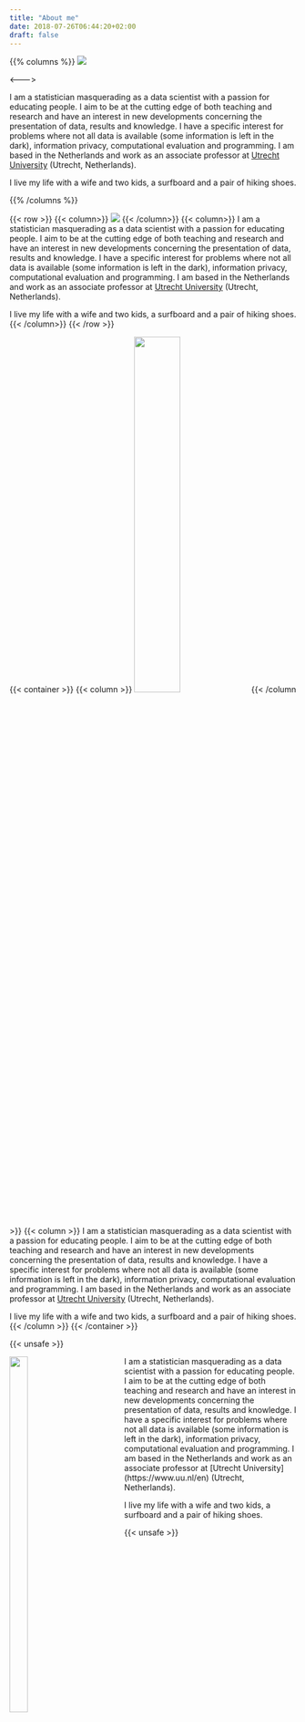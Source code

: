 ```yaml
---
title: "About me"
date: 2018-07-26T06:44:20+02:00
draft: false
---
```


{{% columns %}}
![](../images/top.jpg)

<--->

I am a statistician masquerading as a data scientist with a passion for educating people. I aim to be at the cutting edge of both teaching and research and have an interest in new developments concerning the presentation of data, results and knowledge. I have a specific interest for problems where not all data is available (some information is left in the dark), information privacy, computational evaluation and programming. I am based in the Netherlands and work as an associate professor at [Utrecht University](https://www.uu.nl/en) (Utrecht, Netherlands).

I live my life with a wife and two kids, a surfboard and a pair of hiking shoes.

{{% /columns %}}


{{< row >}}
{{< column>}}
![](../images/top.jpg)
{{< /column>}}
{{< column>}}
I am a statistician masquerading as a data scientist with a passion for educating people. I aim to be at the cutting edge of both teaching and research and have an interest in new developments concerning the presentation of data, results and knowledge. I have a specific interest for problems where not all data is available (some information is left in the dark), information privacy, computational evaluation and programming. I am based in the Netherlands and work as an associate professor at [Utrecht University](https://www.uu.nl/en) (Utrecht, Netherlands).

I live my life with a wife and two kids, a surfboard and a pair of hiking shoes.
{{< /column>}}
{{< /row >}}

{{< container >}}
{{< column >}}
<img src = "https://www.gerkovink.com/images/top.jpg" width = 40% />
{{< /column >}}
{{< column >}}
I am a statistician masquerading as a data scientist with a passion for educating people. I aim to be at the cutting edge of both teaching and research and have an interest in new developments concerning the presentation of data, results and knowledge. I have a specific interest for problems where not all data is available (some information is left in the dark), information privacy, computational evaluation and programming. I am based in the Netherlands and work as an associate professor at [Utrecht University](https://www.uu.nl/en) (Utrecht, Netherlands).

I live my life with a wife and two kids, a surfboard and a pair of hiking shoes.
{{< /column >}}
{{< /container >}}

{{< unsafe >}}
<div style="float: left; width: 40%;">
<img src = "https://www.gerkovink.com/images/top.jpg" width = 40% />
</div>

<div style="float: right; width: 60%;">
I am a statistician masquerading as a data scientist with a passion for educating people. I aim to be at the cutting edge of both teaching and research and have an interest in new developments concerning the presentation of data, results and knowledge. I have a specific interest for problems where not all data is available (some information is left in the dark), information privacy, computational evaluation and programming. I am based in the Netherlands and work as an associate professor at [Utrecht University](https://www.uu.nl/en) (Utrecht, Netherlands).

I live my life with a wife and two kids, a surfboard and a pair of hiking shoes.
</div>
{{< unsafe >}}